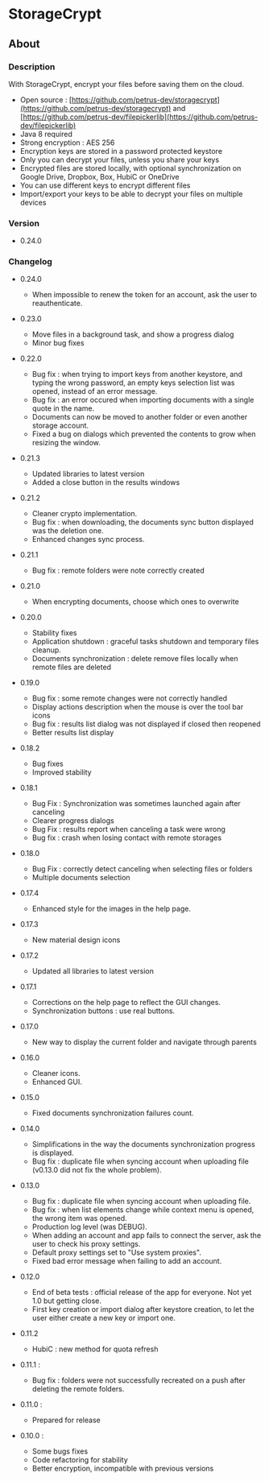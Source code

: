 # StorageCrypt #
## About ##

### Description ###

With StorageCrypt, encrypt your files before saving them on the cloud.

  * Open source : [https://github.com/petrus-dev/storagecrypt](https://github.com/petrus-dev/storagecrypt) and [https://github.com/petrus-dev/filepickerlib](https://github.com/petrus-dev/filepickerlib)
  * Java 8 required
  * Strong encryption : AES 256
  * Encryption keys are stored in a password protected keystore
  * Only you can decrypt your files, unless you share your keys
  * Encrypted files are stored locally, with optional synchronization on Google Drive, Dropbox, Box, HubiC or OneDrive
  * You can use different keys to encrypt different files
  * Import/export your keys to be able to decrypt your files on multiple devices

### Version ###

* 0.24.0

### Changelog ###

* 0.24.0
  * When impossible to renew the token for an account, ask the user to reauthenticate.

* 0.23.0
  * Move files in a background task, and show a progress dialog
  * Minor bug fixes

* 0.22.0
  * Bug fix : when trying to import keys from another keystore, and typing the wrong password, an empty keys selection list was opened, instead of an error message.
  * Bug fix : an error occured when importing documents with a single quote in the name.
  * Documents can now be moved to another folder or even another storage account.
  * Fixed a bug on dialogs which prevented the contents to grow when resizing the window.

* 0.21.3
  * Updated libraries to latest version
  * Added a close button in the results windows

* 0.21.2
  * Cleaner crypto implementation.
  * Bug fix : when downloading, the documents sync button displayed was the deletion one.
  * Enhanced changes sync process.

* 0.21.1
  * Bug fix : remote folders were note correctly created

* 0.21.0
  * When encrypting documents, choose which ones to overwrite

* 0.20.0
  * Stability fixes
  * Application shutdown : graceful tasks shutdown and temporary files cleanup.
  * Documents synchronization : delete remove files locally when remote files are deleted 

* 0.19.0
  * Bug fix : some remote changes were not correctly handled
  * Display actions description when the mouse is over the tool bar icons
  * Bug fix : results list dialog was not displayed if closed then reopened
  * Better results list display

* 0.18.2
  * Bug fixes
  * Improved stability

* 0.18.1
  * Bug Fix : Synchronization was sometimes launched again after canceling
  * Clearer progress dialogs
  * Bug Fix : results report when canceling a task were wrong
  * Bug fix : crash when losing contact with remote storages

* 0.18.0
  * Bug Fix : correctly detect canceling when selecting files or folders
  * Multiple documents selection

* 0.17.4
  * Enhanced style for the images in the help page.

* 0.17.3
  * New material design icons

* 0.17.2
  * Updated all libraries to latest version

* 0.17.1
  * Corrections on the help page to reflect the GUI changes.
  * Synchronization buttons : use real buttons.

* 0.17.0
  * New way to display the current folder and navigate through parents

* 0.16.0
  * Cleaner icons.
  * Enhanced GUI.

* 0.15.0
  * Fixed documents synchronization failures count.

* 0.14.0
  * Simplifications in the way the documents synchronization progress is displayed.
  * Bug fix : duplicate file when syncing account when uploading file (v0.13.0 did not fix the whole problem).

* 0.13.0
  * Bug fix : duplicate file when syncing account when uploading file.
  * Bug fix : when list elements change while context menu is opened, the wrong item was opened.
  * Production log level (was DEBUG).
  * When adding an account and app fails to connect the server, ask the user to check his proxy settings.
  * Default proxy settings set to "Use system proxies".
  * Fixed bad error message when failing to add an account.

* 0.12.0
  * End of beta tests : official release of the app for everyone. Not yet 1.0 but getting close.
  * First key creation or import dialog after keystore creation, to let the user either create a new key or import one.

* 0.11.2
  * HubiC : new method for quota refresh

* 0.11.1 :
  * Bug fix : folders were not successfully recreated on a push after deleting the remote folders.

* 0.11.0 :
  * Prepared for release

* 0.10.0 :
  * Some bugs fixes
  * Code refactoring for stability
  * Better encryption, incompatible with previous versions